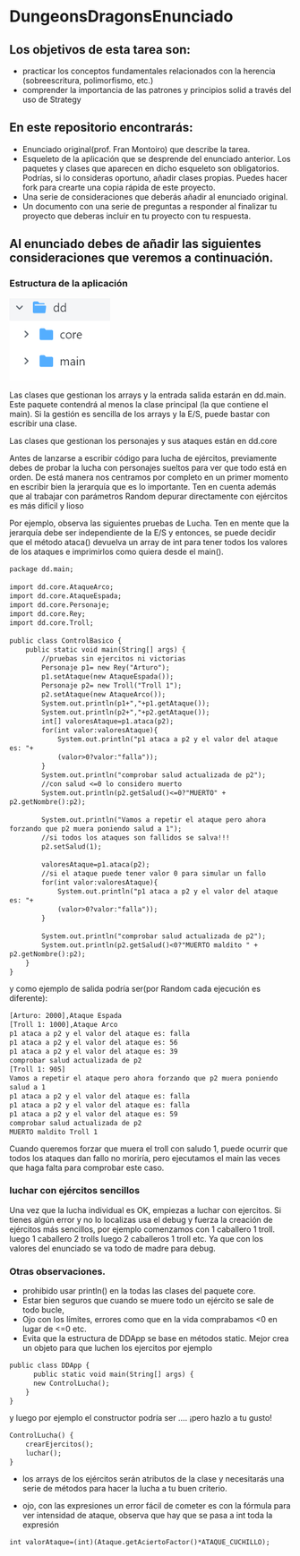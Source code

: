 # DungeonsDragonsEnunciado

## Los objetivos de esta tarea son:
- practicar los conceptos fundamentales relacionados con la herencia (sobreescritura, polimorfismo, etc.)
- comprender la importancia de las patrones y principios solid a través del uso de Strategy

## En este repositorio encontrarás:
- Enunciado original(prof. Fran Montoiro) que describe la tarea. 
- Esqueleto de la aplicación que se desprende del enunciado anterior. Los paquetes y clases que aparecen en dicho esqueleto son obligatorios. Podrías, si lo consideras oportuno, añadir clases propias. Puedes hacer fork para crearte una copia rápida de este proyecto.
- Una serie de consideraciones que deberás añadir al enunciado original.
- Un documento con una serie de preguntas a responder al finalizar tu proyecto que deberas incluir en tu proyecto con tu respuesta.

## Al enunciado debes de añadir las siguientes consideraciones que veremos a continuación. 
### Estructura de la aplicación
![estructuraapp.png](./estructuraapp.png)

Las clases que gestionan los arrays y la entrada salida estarán en dd.main. Este paquete contendrá al menos la clase principal (la que contiene el main). Si la gestión es sencilla de los arrays y la E/S, puede bastar con escribir una clase.

Las clases que gestionan los personajes y sus ataques están en dd.core

Antes de lanzarse  a escribir código para lucha de ejércitos, previamente debes de  probar la lucha con personajes sueltos para ver que todo está en orden. De está manera nos centramos por completo en un primer momento en escribir bien la jerarquía que es lo importante. Ten en cuenta además que al trabajar con parámetros Random depurar directamente con ejércitos es más difícil y lioso

Por ejemplo, observa las siguientes pruebas de Lucha. Ten en mente que la jerarquía debe ser independiente de la E/S y entonces,  se puede decidir que el método ataca() devuelva un array de int para tener todos los valores de los ataques e imprimirlos como quiera desde el main().

``` 
package dd.main;

import dd.core.AtaqueArco;
import dd.core.AtaqueEspada;
import dd.core.Personaje;
import dd.core.Rey;
import dd.core.Troll;

public class ControlBasico {
    public static void main(String[] args) {
        //pruebas sin ejercitos ni victorias
        Personaje p1= new Rey("Arturo");
        p1.setAtaque(new AtaqueEspada());
        Personaje p2= new Troll("Troll 1");
        p2.setAtaque(new AtaqueArco());
        System.out.println(p1+","+p1.getAtaque());
        System.out.println(p2+","+p2.getAtaque());
        int[] valoresAtaque=p1.ataca(p2);
        for(int valor:valoresAtaque){
            System.out.println("p1 ataca a p2 y el valor del ataque es: "+
            (valor>0?valor:"falla"));
        }
        System.out.println("comprobar salud actualizada de p2");
        //con salud <=0 lo considero muerto
        System.out.println(p2.getSalud()<=0?"MUERTO" + p2.getNombre():p2);
       
        System.out.println("Vamos a repetir el ataque pero ahora forzando que p2 muera poniendo salud a 1");
        //si todos los ataques son fallidos se salva!!!
        p2.setSalud(1);

        valoresAtaque=p1.ataca(p2);
        //si el ataque puede tener valor 0 para simular un fallo
        for(int valor:valoresAtaque){
            System.out.println("p1 ataca a p2 y el valor del ataque es: "+
            (valor>0?valor:"falla"));
        }

        System.out.println("comprobar salud actualizada de p2");
        System.out.println(p2.getSalud()<0?"MUERTO maldito " + p2.getNombre():p2);
    }
}
```
 
y como ejemplo de salida podría ser(por Random cada ejecución es diferente):

``` 
[Arturo: 2000],Ataque Espada
[Troll 1: 1000],Ataque Arco
p1 ataca a p2 y el valor del ataque es: falla
p1 ataca a p2 y el valor del ataque es: 56
p1 ataca a p2 y el valor del ataque es: 39
comprobar salud actualizada de p2
[Troll 1: 905]
Vamos a repetir el ataque pero ahora forzando que p2 muera poniendo salud a 1
p1 ataca a p2 y el valor del ataque es: falla
p1 ataca a p2 y el valor del ataque es: falla
p1 ataca a p2 y el valor del ataque es: 59
comprobar salud actualizada de p2
MUERTO maldito Troll 1
``` 
Cuando queremos forzar que muera el troll con  saludo 1, puede ocurrir que  todos los ataques dan fallo no moriría,  pero ejecutamos  el main las veces que haga falta para comprobar este caso.

### luchar con  ejércitos sencillos
Una vez que la lucha individual es OK, empiezas a luchar con ejercitos. Si tienes algún error y no lo localizas usa el debug y fuerza la creación de ejércitos más sencillos, por ejemplo comenzamos con  1 caballero 1 troll. luego 1 caballero 2 trolls luego 2 caballeros 1 troll etc. Ya que con los valores del enunciado se va todo de madre para debug.

### Otras observaciones. 
- prohibido usar  println()  en la todas las clases del paquete core.
- Estar bien seguros que cuando se muere todo un ejército se sale de todo bucle, 
- Ojo con los límites,  errores como  que en la vida comprabamos  <0  en lugar de <=0 etc.
- Evita que la estructura de DDApp se base en métodos static. Mejor crea un objeto para que luchen los ejercitos por ejemplo

``` 
public class DDApp {
      public static void main(String[] args) {
      new ControlLucha();
    }
}
``` 
y luego  por ejemplo el constructor podría ser …. ¡pero hazlo a tu gusto!

``` 
ControlLucha() {
    crearEjercitos();
    luchar();
}
``` 

- los arrays de los ejércitos serán atributos de la clase y necesitarás una serie de métodos para hacer la lucha a tu buen criterio. 


- ojo, con las expresiones un  error fácil de cometer es  con la fórmula para ver intensidad de ataque, observa que hay que  se pasa  a int toda la expresión

``` 
int valorAtaque=(int)(Ataque.getAciertoFactor()*ATAQUE_CUCHILLO);
```


